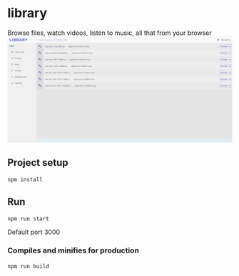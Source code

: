 # library
Browse files, watch videos, listen to music, all that from your browser
![Local Library](https://raw.githubusercontent.com/maeek/local-library-webapp/master/src/assets/library.png)
## Project setup
```
npm install
```
## Run 
```
npm run start
```

Default port 3000


### Compiles and minifies for production
```
npm run build
```
